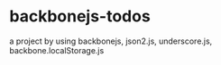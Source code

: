 # backbonejs-todos
a project by using backbonejs, json2.js, underscore.js, backbone.localStorage.js
